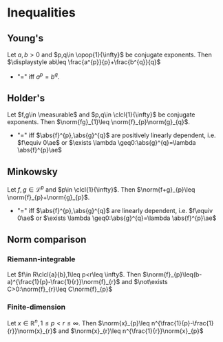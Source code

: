 # Inequalities
## Young's
Let $a,b>0$ and $p,q\in \opop{1}{\infty}$ be conjugate exponents.
Then $\displaystyle ab\leq \frac{a^{p}}{p}+\frac{b^{q}}{q}$
- "$=$" iff $a^{p}=b^{q}$.
## Holder's
Let $f,g\in \measurable$ and $p,q\in \clcl{1}{\infty}$ be conjugate exponents.
Then $\norm{fg}_{1}\leq \norm{f}_{p}\norm{g}_{q}$.
- "$=$" iff $\abs{f}^{p},\abs{g}^{q}$ are positively linearly dependent, i.e. $f\equiv 0\ae$ or $\exists \lambda \geq0:\abs{g}^{q}=\lambda \abs{f}^{p}\ae$
## Minkowsky
Let $f,g\in \mathcal{L}^{p}$ and $p\in \clcl{1}{\infty}$.
Then $\norm{f+g}_{p}\leq \norm{f}_{p}+\norm{g}_{p}$.
- "$=$" iff $\abs{f}^{p},\abs{g}^{q}$ are linearly dependent, i.e. $f\equiv 0\ae$ or $\exists \lambda \geq0:\abs{g}^{q}=\lambda \abs{f}^{p}\ae$
## Norm comparison
### Riemann-integrable
Let $f\in R\clcl{a}{b},1\leq p<r\leq \infty$.
Then $\norm{f}_{p}\leq(b-a)^{\frac{1}{p}-\frac{1}{r}}\norm{f}_{r}$ and $\not\exists C>0:\norm{f}_{r}\leq C\norm{f}_{p}$
### Finite-dimension
Let $x\in \mathbb{R}^{n},1\leq p<r\leq \infty$.
Then $\norm{x}_{p}\leq n^{\frac{1}{p}-\frac{1}{r}}\norm{x}_{r}$ and $\norm{x}_{r}\leq n^{\frac{1}{r}}\norm{x}_{p}$